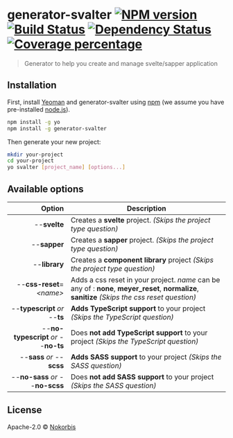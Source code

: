 # generator-svalter [![NPM version][npm-image]][npm-url] [![Build Status][travis-image]][travis-url] [![Dependency Status][daviddm-image]][daviddm-url] [![Coverage percentage][coveralls-image]][coveralls-url]
> Generator to help you create and manage svelte/sapper application

## Installation

First, install [Yeoman](http://yeoman.io) and generator-svalter using [npm](https://www.npmjs.com/) (we assume you have pre-installed [node.js](https://nodejs.org/)).

```bash
npm install -g yo
npm install -g generator-svalter
```

Then generate your new project:

```bash
mkdir your-project
cd your-project
yo svalter [project_name] [options...]
```

## Available options

| Option | Description |
| ---:   | ---         |
| --**svelte** | Creates a **svelte** project. *(Skips the project type question)* |
| --**sapper** | Creates a **sapper** project. *(Skips the project type question)* |
| --**library** | Creates a **component library** project *(Skips the project type question)* |
| --**css-reset**=*\<name>* | Adds a css reset in your project. *name* can be any of : **none**, **meyer_reset**, **normalize**, **sanitize** *(Skips the css reset question)* |
| --**typescript**  *or*  --**ts** | **Adds TypeScript support** to your project *(Skips the TypeScript question)* |
| --**no-typescript** *or* --**no-ts** | Does **not add TypeScript support** to your project *(Skips the TypeScript question)* | 
| --**sass** *or* --**scss** | **Adds SASS support** to your project *(Skips the SASS question)* |
| --**no-sass** *or* --**no-scss** | Does **not add SASS support** to your project *(Skips the SASS question)* |

## License

Apache-2.0 © [Nokorbis](https://github.com/Nokorbis)


[npm-image]: https://badge.fury.io/js/generator-svalter.svg
[npm-url]: https://npmjs.org/package/generator-svalter
[travis-image]: https://travis-ci.com/Nokorbis/generator-svalter.svg?branch=master
[travis-url]: https://travis-ci.com/Nokorbis/generator-svalter
[daviddm-image]: https://david-dm.org/Nokorbis/generator-svalter.svg?theme=shields.io
[daviddm-url]: https://david-dm.org/Nokorbis/generator-svalter
[coveralls-image]: https://coveralls.io/repos/Nokorbis/generator-svalter/badge.svg
[coveralls-url]: https://coveralls.io/r/Nokorbis/generator-svalter
